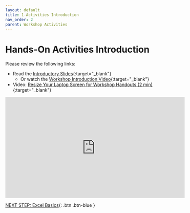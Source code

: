 ```yaml
---
layout: default
title: 1-Activities Introduction
nav_order: 2
parent: Workshop Activities
---
```

# Hands-On Activities Introduction

Please review the following links:

- Read the  [Introductory Slides](https://docs.google.com/presentation/d/1hjgyXWqlEb3NijemjMQwqBDszmIAMjI3TJn58lE0Mm8/edit#slide=id.g7d261d3503_1_0){:target="_blank"} 
  - Or watch the [Workshop Introduction Video](https://www.youtube.com/watch?v=0LHKWZ18UEc){:target="_blank"}
- Video: [Resize Your Laptop Screen for Workshop Handouts (2 min)](https://www.youtube.com/watch?v=Igk5hZUfzN0){:target="_blank"}

<iframe width="560" height="315" src="https://www.youtube.com/watch?v=0LHKWZ18UEc" title="Data Analysis with Excel  - UVic Libraries DSC" frameborder="0" allow="accelerometer; autoplay; clipboard-write; encrypted-media; gyroscope; picture-in-picture; web-share" allowfullscreen></iframe>

[NEXT STEP: Excel Basics](basics-data-cleaning.html){: .btn .btn-blue }
